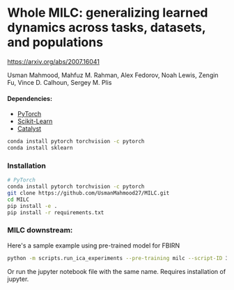 # Whole MILC: generalizing learned dynamics across tasks, datasets, and populations

https://arxiv.org/abs/2007.16041

Usman Mahmood, Mahfuz M. Rahman, Alex Fedorov, Noah Lewis, Zengin Fu, Vince D. Calhoun, Sergey M. Plis


#### Dependencies:
* [PyTorch](https://github.com/pytorch/pytorch)
* [Scikit-Learn](https://github.com/scikit-learn/scikit-learn)
* [Catalyst](https://github.com/catalyst-team/catalyst)

```bash
conda install pytorch torchvision -c pytorch
conda install sklearn
```

### Installation 

```bash
# PyTorch
conda install pytorch torchvision -c pytorch
git clone https://github.com/UsmanMahmood27/MILC.git
cd MILC
pip install -e .
pip install -r requirements.txt
```

### MILC downstream:
Here's a sample example using pre-trained model for FBIRN

```bash
python -m scripts.run_ica_experiments --pre-training milc --script-ID 3 --exp UFPT --method sub-lstm --ds fbirn --test-ds cobre bsnip --prefix updated
```
Or run the jupyter notebook file with the same name. Requires installation of jupyter.
